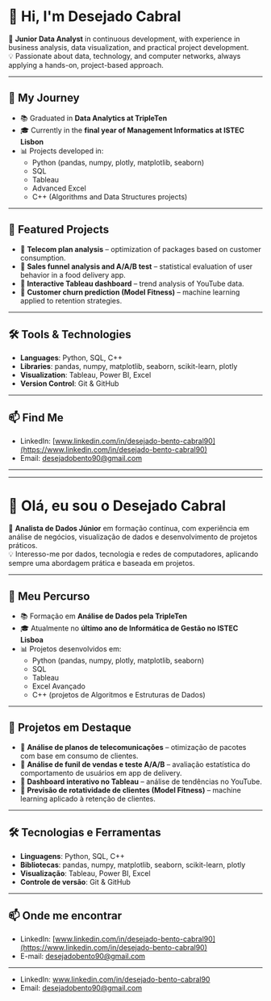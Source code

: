 # 👋 Hi, I'm Desejado Cabral  

🎯 **Junior Data Analyst** in continuous development, with experience in business analysis, data visualization, and practical project development.  
💡 Passionate about data, technology, and computer networks, always applying a hands-on, project-based approach.  

---

## 🚀 My Journey  

- 📚 Graduated in **Data Analytics at TripleTen**  
- 🎓 Currently in the **final year of Management Informatics at ISTEC Lisbon**  
- 📊 Projects developed in:
  - Python (pandas, numpy, plotly, matplotlib, seaborn)  
  - SQL  
  - Tableau  
  - Advanced Excel  
  - C++ (Algorithms and Data Structures projects)  

---

## 📂 Featured Projects  

- 🔹 **Telecom plan analysis** – optimization of packages based on customer consumption.  
- 🔹 **Sales funnel analysis and A/A/B test** – statistical evaluation of user behavior in a food delivery app.  
- 🔹 **Interactive Tableau dashboard** – trend analysis of YouTube data.  
- 🔹 **Customer churn prediction (Model Fitness)** – machine learning applied to retention strategies.  

---

## 🛠️ Tools & Technologies  

- **Languages**: Python, SQL, C++  
- **Libraries**: pandas, numpy, matplotlib, seaborn, scikit-learn, plotly  
- **Visualization**: Tableau, Power BI, Excel  
- **Version Control**: Git & GitHub  

---

## 📫 Find Me  

- LinkedIn: [www.linkedin.com/in/desejado-bento-cabral90](https://www.linkedin.com/in/desejado-bento-cabral90)  
- Email: desejadobento90@gmail.com  

---

---



# 👋 Olá, eu sou o Desejado Cabral  

🎯 **Analista de Dados Júnior** em formação contínua, com experiência em análise de negócios, visualização de dados e desenvolvimento de projetos práticos.  
💡 Interesso-me por dados, tecnologia e redes de computadores, aplicando sempre uma abordagem prática e baseada em projetos.  

---

## 🚀 Meu Percurso  

- 📚 Formação em **Análise de Dados pela TripleTen**  
- 🎓 Atualmente no **último ano de Informática de Gestão no ISTEC Lisboa**  
- 📊 Projetos desenvolvidos em:
  - Python (pandas, numpy, plotly, matplotlib, seaborn)  
  - SQL  
  - Tableau  
  - Excel Avançado  
  - C++ (projetos de Algoritmos e Estruturas de Dados)  

---

## 📂 Projetos em Destaque  

- 🔹 **Análise de planos de telecomunicações** – otimização de pacotes com base em consumo de clientes.  
- 🔹 **Análise de funil de vendas e teste A/A/B** – avaliação estatística do comportamento de usuários em app de delivery.  
- 🔹 **Dashboard interativo no Tableau** – análise de tendências no YouTube.  
- 🔹 **Previsão de rotatividade de clientes (Model Fitness)** – machine learning aplicado à retenção de clientes.  

---

## 🛠️ Tecnologias e Ferramentas  

- **Linguagens**: Python, SQL, C++  
- **Bibliotecas**: pandas, numpy, matplotlib, seaborn, scikit-learn, plotly  
- **Visualização**: Tableau, Power BI, Excel  
- **Controle de versão**: Git & GitHub  

---

## 📫 Onde me encontrar  

- LinkedIn: [www.linkedin.com/in/desejado-bento-cabral90](https://www.linkedin.com/in/desejado-bento-cabral90)  
- E-mail: desejadobento90@gmail.com  

---


- LinkedIn: www.linkedin.com/in/desejado-bento-cabral90  
- Email: desejadobento90@gmail.com
